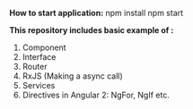 **How to start application:** 
npm install
npm start

**This repository includes basic example of :**
1. Component
2. Interface
3. Router
4. RxJS (Making a async call)
5. Services
6. Directives in Angular 2: NgFor, NgIf etc.

